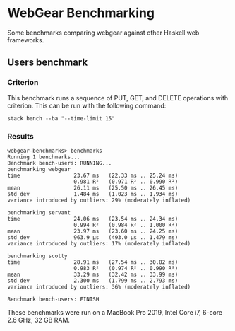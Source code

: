 # WebGear Benchmarking
Some benchmarks comparing webgear against other Haskell web frameworks.

## Users benchmark

### Criterion
This benchmark runs a sequence of PUT, GET, and DELETE operations with criterion. This can be run with the following
command:

```
stack bench --ba "--time-limit 15"
```

### Results

```
webgear-benchmarks> benchmarks
Running 1 benchmarks...
Benchmark bench-users: RUNNING...
benchmarking webgear
time                 23.67 ms   (22.33 ms .. 25.24 ms)
                     0.981 R²   (0.971 R² .. 0.990 R²)
mean                 26.11 ms   (25.50 ms .. 26.45 ms)
std dev              1.484 ms   (1.023 ms .. 1.934 ms)
variance introduced by outliers: 29% (moderately inflated)

benchmarking servant
time                 24.06 ms   (23.54 ms .. 24.34 ms)
                     0.994 R²   (0.984 R² .. 1.000 R²)
mean                 23.97 ms   (23.60 ms .. 24.25 ms)
std dev              963.9 μs   (493.0 μs .. 1.479 ms)
variance introduced by outliers: 17% (moderately inflated)

benchmarking scotty
time                 28.91 ms   (27.54 ms .. 30.82 ms)
                     0.983 R²   (0.974 R² .. 0.990 R²)
mean                 33.29 ms   (32.42 ms .. 33.99 ms)
std dev              2.300 ms   (1.799 ms .. 2.793 ms)
variance introduced by outliers: 36% (moderately inflated)

Benchmark bench-users: FINISH
```

These benchmarks were run on a MacBook Pro 2019, Intel Core i7, 6-core 2.6 GHz, 32 GB RAM.
